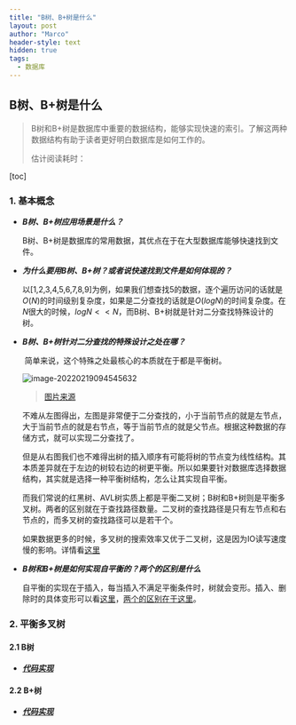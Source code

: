 ```yaml
---
title: "B树、B+树是什么"
layout: post
author: "Marco"
header-style: text
hidden: true
tags:
  - 数据库
---
```


## B树、B+树是什么

> B树和B+树是数据库中重要的数据结构，能够实现快速的索引。了解这两种数据结构有助于读者更好明白数据库是如何工作的。
>
> 估计阅读耗时：

[toc]

### 1. 基本概念

- ***B树、B+树应用场景是什么？***

  ​	B树、B+树是数据库的常用数据，其优点在于在大型数据库能够快速找到文件。

- ***为什么要用B树、B+树？或者说快速找到文件是如何体现的？***

  ​	以[1,2,3,4,5,6,7,8,9]为例，如果我们想查找5的数据，逐个遍历访问的话就是$O(N)$的时间级别复杂度，如果是二分查找的话就是$O(logN)$的时间复杂度。在$N$很大的时候，$logN<<N$，而B树、B+树就是针对二分查找特殊设计的树。

- ***B树、B+树针对二分查找的特殊设计之处在哪？***

  ​	简单来说，这个特殊之处最核心的本质就在于都是平衡树。

  ![image-20220219094545632](https://s2.loli.net/2022/02/19/taVzf2PvGQlX41q.png)

  > [图片来源](https://zhuanlan.zhihu.com/p/27700617)

  ​	不难从左图得出，左图是非常便于二分查找的，小于当前节点的就是左节点，大于当前节点的就是右节点，等于当前节点的就是父节点。根据这种数据的存储方式，就可以实现二分查找了。

  ​	但是从右图我们也不难得出树的插入顺序有可能将树的节点变为线性结构。其本质差异就在于左边的树较右边的树更平衡。所以如果要针对数据库选择数据结构，其实就是选择一种平衡树结构，怎么让其实现自平衡。

  ​	而我们常说的红黑树、AVL树实质上都是平衡二叉树；B树和B+树则是平衡多叉树。两者的区别就在于查找路径数量。二叉树的查找路径是只有左节点和右节点的，而多叉树的查找路径可以是若干个。

  ​	如果数据更多的时候，多叉树的搜索效率又优于二叉树，这是因为IO读写速度慢的影响。详情看[这里](https://www.bilibili.com/video/BV1et4y117wc?from=search&seid=14260168568370412631&spm_id_from=333.337.0.0)

- ***B树和B+树是如何实现自平衡的？两个的区别是什么***

  ​	自平衡的实现在于插入，每当插入不满足平衡条件时，树就会变形。插入、删除时的具体变形可以看[这里](https://segmentfault.com/a/1190000020416577)，[两个的区别在于这里](cs.usfca.edu/~galles/visualization)。

### 2. 平衡多叉树

#### 2.1 B树

- ***[代码实现](https://github.com/Kronuz/cpp-btree)***

#### 2.2 B+树

* ***[代码实现](https://github.com/zcbenz/BPlusTree)***